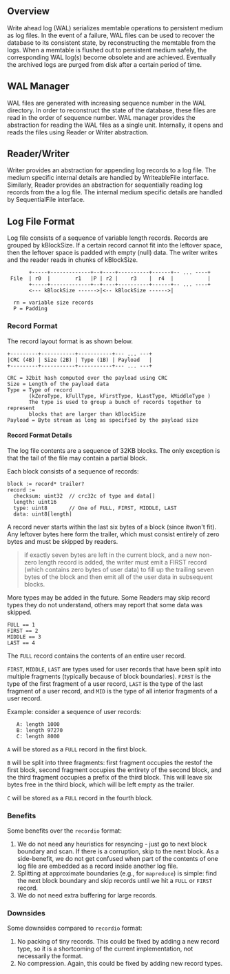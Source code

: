 ## Overview

Write ahead log (WAL) serializes memtable operations to persistent medium as log files. In the event of a failure, WAL files can be used to recover the database to its consistent state, by reconstructing the memtable from the logs. When a memtable is flushed out to persistent medium safely, the corresponding WAL log(s) become obsolete and are achieved. Eventually the archived logs are purged from disk after a certain period of time.

## WAL Manager

WAL files are generated with increasing sequence number in the WAL directory. In order to reconstruct the state of the database, these files are read in the order of sequence number. WAL manager provides the abstraction for reading the WAL files as a single unit. Internally, it opens and reads the files using Reader or Writer abstraction.

## Reader/Writer

Writer provides an abstraction for appending log records to a log file. The medium specific internal details are handled by WriteableFile interface. Similarly, Reader provides an abstraction for sequentially reading log records from the a log file. The internal medium specific details are handled by SequentialFile interface.

## Log File Format

Log file consists of a sequence of variable length records. Records are grouped by kBlockSize. If a certain record cannot fit into the leftover space, then the leftover space is padded with empty (null) data. The writer writes and the reader reads in chunks of kBlockSize.

```
       +-----+-------------+--+----+----------+------+-- ... ----+
 File  | r0  |        r1   |P | r2 |    r3    |  r4  |           |
       +-----+-------------+--+----+----------+------+-- ... ----+
       <--- kBlockSize ------>|<-- kBlockSize ------>|

  rn = variable size records
  P = Padding
```

### Record Format

The record layout format is as shown below.

```
+---------+-----------+-----------+--- ... ---+
|CRC (4B) | Size (2B) | Type (1B) | Payload   |
+---------+-----------+-----------+--- ... ---+

CRC = 32bit hash computed over the payload using CRC
Size = Length of the payload data
Type = Type of record
       (kZeroType, kFullType, kFirstType, kLastType, kMiddleType )
       The type is used to group a bunch of records together to represent
       blocks that are larger than kBlockSize
Payload = Byte stream as long as specified by the payload size
```

#### Record Format Details

The log file contents are a sequence of 32KB blocks.  The only exception is that the tail of the file may contain a partial block.

Each block consists of a sequence of records:

```
block := record* trailer?
record :=
  checksum: uint32	// crc32c of type and data[]
  length: uint16
  type: uint8		// One of FULL, FIRST, MIDDLE, LAST 
  data: uint8[length]
```

A record never starts within the last six bytes of a block (since itwon't fit).  Any leftover bytes here form the trailer, which must consist entirely of zero bytes and must be skipped by readers.

> if exactly seven bytes are left in the current block, and a new non-zero length record is added, the writer must emit a FIRST record (which contains zero bytes of user data) to fill up the trailing seven bytes of the block and then emit all of the user data in subsequent blocks.

More types may be added in the future.  Some Readers may skip record types they do not understand, others may report that some data was skipped.

```
FULL == 1
FIRST == 2
MIDDLE == 3
LAST == 4
```

The `FULL` record contains the contents of an entire user record.

`FIRST`, `MIDDLE`, `LAST` are types used for user records that have been
split into multiple fragments (typically because of block boundaries).
`FIRST` is the type of the first fragment of a user record, `LAST` is the
type of the last fragment of a user record, and `MID` is the type of all
interior fragments of a user record.

Example: consider a sequence of user records:

```
   A: length 1000
   B: length 97270
   C: length 8000
```

`A` will be stored as a `FULL` record in the first block.

`B` will be split into three fragments: first fragment occupies the restof the first block, second fragment occupies the entirety of the second block, and the third fragment occupies a prefix of the third block.  This will leave six bytes free in the third block, which will be left empty as the trailer.

`C` will be stored as a `FULL` record in the fourth block.

### Benefits

Some benefits over the `recordio` format:

1. We do not need any heuristics for resyncing - just go to next block boundary and scan.  If there is a corruption, skip to the next block.  As a side-benefit, we do not get confused when part of the contents of one log file are embedded as a record inside another log file.
1. Splitting at approximate boundaries (e.g., for `mapreduce`) is simple: find the next block boundary and skip records until we hit a `FULL` or `FIRST` record.
1. We do not need extra buffering for large records.

### Downsides

Some downsides compared to `recordio` format:

1. No packing of tiny records.  This could be fixed by adding a new record type, so it is a shortcoming of the current implementation, not necessarily the format.
1. No compression.  Again, this could be fixed by adding new record types.